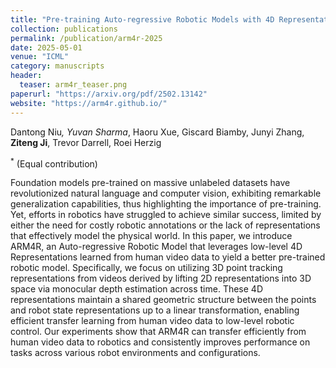 ```yaml
---
title: "Pre-training Auto-regressive Robotic Models with 4D Representations"
collection: publications
permalink: /publication/arm4r-2025
date: 2025-05-01
venue: "ICML"
category: manuscripts
header:
  teaser: arm4r_teaser.png
paperurl: "https://arxiv.org/pdf/2502.13142"
website: "https://arm4r.github.io/"
---
```


Dantong Niu<sup>*</sup>, Yuvan Sharma<sup>*</sup>, Haoru Xue, Giscard Biamby, Junyi Zhang, **Ziteng Ji**, Trevor Darrell, Roei Herzig

<sup>*</sup> (Equal contribution)

Foundation models pre-trained on massive unlabeled datasets have revolutionized natural language and computer vision, exhibiting remarkable generalization capabilities, thus highlighting the importance of pre-training. Yet, efforts in robotics have struggled to achieve similar success, limited by either the need for costly robotic annotations or the lack of representations that effectively model the physical world. In this paper, we introduce ARM4R, an Auto-regressive Robotic Model that leverages low-level 4D Representations learned from human video data to yield a better pre-trained robotic model. Specifically, we focus on utilizing 3D point tracking representations from videos derived by lifting 2D representations into 3D space via monocular depth estimation across time. These 4D representations maintain a shared geometric structure between the points and robot state representations up to a linear transformation, enabling efficient transfer learning from human video data to low-level robotic control. Our experiments show that ARM4R can transfer efficiently from human video data to robotics and consistently improves performance on tasks across various robot environments and configurations.
